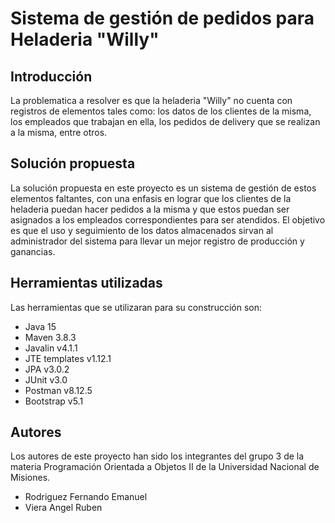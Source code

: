# Sistema de gestión de pedidos para Heladeria "Willy"

## Introducción

La problematica a resolver es que la heladeria "Willy" no cuenta con registros de elementos tales como: los datos de los clientes de la misma, los empleados que trabajan en ella, los pedidos de delivery que se realizan a la misma, entre otros.

## Solución propuesta

La solución propuesta en este proyecto es un sistema de gestión de estos elementos faltantes, con una enfasis en lograr que los clientes de la heladeria puedan hacer pedidos a la misma y que estos puedan ser asignados a los empleados correspondientes para ser atendidos. El objetivo es que el uso y seguimiento de los datos almacenados sirvan al administrador del sistema para llevar un mejor registro de producción y ganancias.

## Herramientas utilizadas

Las herramientas que se utilizaran para su construcción son:

- Java 15
- Maven 3.8.3
- Javalin v4.1.1
- JTE templates v1.12.1
- JPA v3.0.2
- JUnit v3.0
- Postman v8.12.5
- Bootstrap v5.1

## Autores

Los autores de este proyecto han sido los integrantes del grupo 3 de la materia Programación Orientada a Objetos II de la Universidad Nacional de Misiones.

- Rodriguez Fernando Emanuel
- Viera Angel Ruben